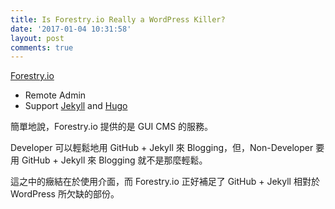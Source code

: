 ```yaml
---
title: Is Forestry.io Really a WordPress Killer?
date: '2017-01-04 10:31:58'
layout: post
comments: true
---
```

[Forestry.io](https://forestry.io/ "Forestry.io") 

* Remote Admin
* Support [Jekyll](http://jekyllrb.com/ "Jekyll • Simple, blog-aware, static sites - Transform your plain text into static websites and blogs") and [Hugo](http://gohugo.io/ "Hugo :: A fast and modern static website engine")

簡單地說，Forestry.io 提供的是 GUI CMS 的服務。

Developer 可以輕鬆地用 GitHub + Jekyll 來 Blogging，但，Non-Developer 要用 GitHub + Jekyll 來 Blogging 就不是那麼輕鬆。

這之中的癥結在於使用介面，而 Forestry.io 正好補足了 GitHub + Jekyll 相對於 WordPress 所欠缺的部份。